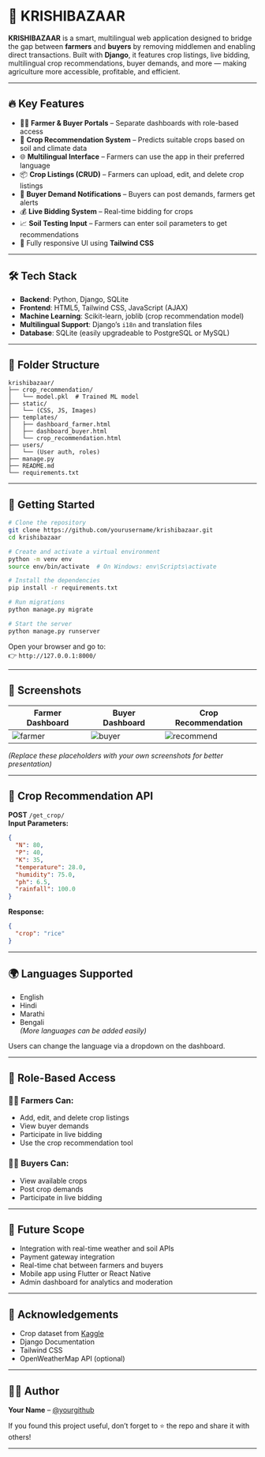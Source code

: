 # 🌾 KRISHIBAZAAR

**KRISHIBAZAAR** is a smart, multilingual web application designed to bridge the gap between **farmers** and **buyers** by removing middlemen and enabling direct transactions. Built with **Django**, it features crop listings, live bidding, multilingual crop recommendations, buyer demands, and more — making agriculture more accessible, profitable, and efficient.

---

## 🔥 Key Features

- 👨‍🌾 **Farmer & Buyer Portals** – Separate dashboards with role-based access  
- 🧠 **Crop Recommendation System** – Predicts suitable crops based on soil and climate data  
- 🌐 **Multilingual Interface** – Farmers can use the app in their preferred language  
- 📦 **Crop Listings (CRUD)** – Farmers can upload, edit, and delete crop listings  
- 📢 **Buyer Demand Notifications** – Buyers can post demands, farmers get alerts  
- 💰 **Live Bidding System** – Real-time bidding for crops  
- 📈 **Soil Testing Input** – Farmers can enter soil parameters to get recommendations  
- 🎨 Fully responsive UI using **Tailwind CSS**

---

## 🛠️ Tech Stack

- **Backend**: Python, Django, SQLite  
- **Frontend**: HTML5, Tailwind CSS, JavaScript (AJAX)  
- **Machine Learning**: Scikit-learn, joblib (crop recommendation model)  
- **Multilingual Support**: Django’s `i18n` and translation files  
- **Database**: SQLite (easily upgradeable to PostgreSQL or MySQL)

---

## 📁 Folder Structure

```
krishibazaar/
├── crop_recommendation/
│   └── model.pkl  # Trained ML model
├── static/
│   └── (CSS, JS, Images)
├── templates/
│   ├── dashboard_farmer.html
│   ├── dashboard_buyer.html
│   └── crop_recommendation.html
├── users/
│   └── (User auth, roles)
├── manage.py
├── README.md
└── requirements.txt
```

---

## 🚀 Getting Started

```bash
# Clone the repository
git clone https://github.com/yourusername/krishibazaar.git
cd krishibazaar

# Create and activate a virtual environment
python -m venv env
source env/bin/activate  # On Windows: env\Scripts\activate

# Install the dependencies
pip install -r requirements.txt

# Run migrations
python manage.py migrate

# Start the server
python manage.py runserver
```

Open your browser and go to:  
👉 `http://127.0.0.1:8000/`

---

## 📸 Screenshots

| Farmer Dashboard | Buyer Dashboard | Crop Recommendation |
|------------------|------------------|-----------------------|
| ![farmer](https://via.placeholder.com/300x180.png?text=Farmer+Dashboard) | ![buyer](https://via.placeholder.com/300x180.png?text=Buyer+Dashboard) | ![recommend](https://via.placeholder.com/300x180.png?text=Crop+Recommendation) |

*(Replace these placeholders with your own screenshots for better presentation)*

---

## 🤖 Crop Recommendation API

**POST** `/get_crop/`  
**Input Parameters:**

```json
{
  "N": 80,
  "P": 40,
  "K": 35,
  "temperature": 28.0,
  "humidity": 75.0,
  "ph": 6.5,
  "rainfall": 100.0
}
```

**Response:**

```json
{
  "crop": "rice"
}
```

---

## 🌍 Languages Supported

- English  
- Hindi  
- Marathi  
- Bengali  
*(More languages can be added easily)*

Users can change the language via a dropdown on the dashboard.

---

## 🔐 Role-Based Access

### 🧑‍🌾 Farmers Can:

- Add, edit, and delete crop listings  
- View buyer demands  
- Participate in live bidding  
- Use the crop recommendation tool

### 🧑‍💼 Buyers Can:

- View available crops  
- Post crop demands  
- Participate in live bidding

---

## 🚧 Future Scope

- Integration with real-time weather and soil APIs  
- Payment gateway integration  
- Real-time chat between farmers and buyers  
- Mobile app using Flutter or React Native  
- Admin dashboard for analytics and moderation

---

## 🙏 Acknowledgements

- Crop dataset from [Kaggle](https://www.kaggle.com/)  
- Django Documentation  
- Tailwind CSS  
- OpenWeatherMap API (optional)

---

## 👨‍💻 Author

**Your Name** – [@yourgithub](https://github.com/yourusername)  

If you found this project useful, don’t forget to ⭐ the repo and share it with others!

---
